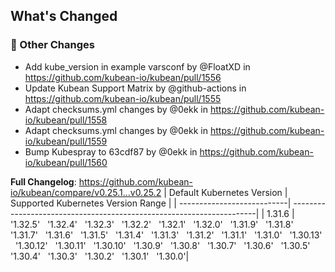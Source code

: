<!-- Release notes generated using configuration in .github/release.yml at v0.25.2 -->

## What's Changed
### 🔨 Other Changes
* Add kube_version in example varsconf by @FloatXD in https://github.com/kubean-io/kubean/pull/1556
* Update Kubean Support Matrix by @github-actions in https://github.com/kubean-io/kubean/pull/1555
* Adapt checksums.yml changes by @0ekk in https://github.com/kubean-io/kubean/pull/1558
* Adapt checksums.yml changes by @0ekk in https://github.com/kubean-io/kubean/pull/1559
* Bump Kubespray to 63cdf87 by @0ekk in https://github.com/kubean-io/kubean/pull/1560


**Full Changelog**: https://github.com/kubean-io/kubean/compare/v0.25.1...v0.25.2
| Default Kubernetes Version | Supported Kubernetes Version Range                                   |
| ---------------------------| ---------------------------------------------------------------------|
| 1.31.6                  |  '1.32.5' &nbsp; '1.32.4' &nbsp; '1.32.3' &nbsp; '1.32.2' &nbsp; '1.32.1' &nbsp; '1.32.0' &nbsp; '1.31.9' &nbsp; '1.31.8' &nbsp; '1.31.7' &nbsp; '1.31.6' &nbsp; '1.31.5' &nbsp; '1.31.4' &nbsp; '1.31.3' &nbsp; '1.31.2' &nbsp; '1.31.1' &nbsp; '1.31.0' &nbsp; '1.30.13' &nbsp; '1.30.12' &nbsp; '1.30.11' &nbsp; '1.30.10' &nbsp; '1.30.9' &nbsp; '1.30.8' &nbsp; '1.30.7' &nbsp; '1.30.6' &nbsp; '1.30.5' &nbsp; '1.30.4' &nbsp; '1.30.3' &nbsp; '1.30.2' &nbsp; '1.30.1' &nbsp; '1.30.0'|
